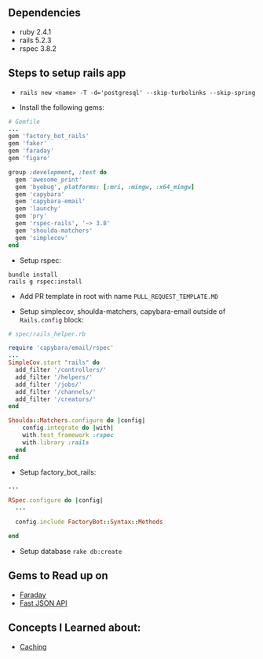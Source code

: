 ## Dependencies
* ruby 2.4.1
* rails 5.2.3
* rspec 3.8.2

## Steps to setup rails app
* `rails new <name> -T -d='postgresql' --skip-turbolinks --skip-spring`

* Install the following gems:
```ruby
# Gemfile
...
gem 'factory_bot_rails'
gem 'faker'
gem 'faraday'
gem 'figaro'

group :development, :test do
  gem 'awesome_print'
  gem 'byebug', platforms: [:mri, :mingw, :x64_mingw]
  gem 'capybara'
  gem 'capybara-email'
  gem 'launchy'
  gem 'pry'
  gem 'rspec-rails', '~> 3.8'
  gem 'shoulda-matchers'
  gem 'simplecov'
end
```

* Setup rspec:
```
bundle install
rails g rspec:install
```

* Add PR template in root with name `PULL_REQUEST_TEMPLATE.MD`

* Setup simplecov, shoulda-matchers, capybara-email outside of `Rails.config` block:
```ruby
# spec/rails_helper.rb

require 'capybara/email/rspec'
...
SimpleCov.start "rails" do
  add_filter '/controllers/'
  add_filter '/helpers/'
  add_filter '/jobs/'
  add_filter '/channels/'
  add_filter '/creators/'
end

Shoulda::Matchers.configure do |config|
    config.integrate do |with|
    with.test_framework :rspec
    with.library :rails
  end
end
```

* Setup factory_bot_rails:
```ruby
...

RSpec.configure do |config|
  ...

  config.include FactoryBot::Syntax::Methods

end
```

* Setup database
`rake db:create`

## Gems to Read up on
* [Faraday](https://github.com/lostisland/faraday)
* [Fast JSON API](https://github.com/Netflix/fast_jsonapi)

## Concepts I Learned about:
* [Caching](https://www.sitepoint.com/speed-things-up-by-learning-about-caching-in-rails/)
